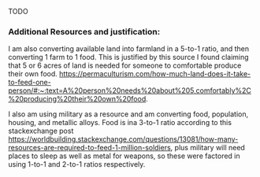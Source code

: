 TODO

### Additional Resources and justification:
I am also converting available land into farmland in a 5-to-1 ratio, and then converting 1 farm to 1 food. This is justified by this source I found claiming that 5 or 6 acres of land is needed for someone to comfortable produce their own food. https://permaculturism.com/how-much-land-does-it-take-to-feed-one-person/#:~:text=A%20person%20needs%20about%205,comfortably%2C%20producing%20their%20own%20food.

I also am using military as a resource and am converting food, population, housing, and metallic alloys. Food is ina  3-to-1 ratio according to this stackexchange post https://worldbuilding.stackexchange.com/questions/13081/how-many-resources-are-required-to-feed-1-million-soldiers, plus military will need places to sleep as well as metal for weapons, so these were factored in using 1-to-1 and 2-to-1 ratios respectively.
